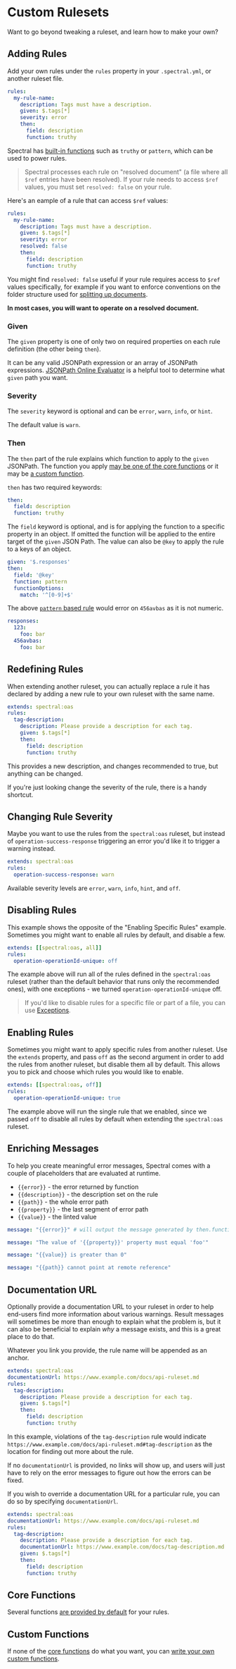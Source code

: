 # Custom Rulesets

Want to go beyond tweaking a ruleset, and learn how to make your own?

## Adding Rules

Add your own rules under the `rules` property in your `.spectral.yml`, or another ruleset file.

```yaml
rules:
  my-rule-name:
    description: Tags must have a description.
    given: $.tags[*]
    severity: error
    then:
      field: description
      function: truthy
```

Spectral has [built-in functions](../reference/functions.md) such as `truthy` or `pattern`, which can be used to power rules.

<!-- theme: info -->
> Spectral processes each rule on "resolved document" (a file where all `$ref` entries have been resolved). If your rule needs to access `$ref` values, you must set `resolved: false` on your rule.

Here's an eample of a rule that can access `$ref` values:

```yaml
rules:
  my-rule-name:
    description: Tags must have a description.
    given: $.tags[*]
    severity: error
    resolved: false
    then:
      field: description
      function: truthy
```

You might find `resolved: false` useful if your rule requires access to `$ref` values specifically, for example if you want to enforce conventions on the folder structure used for [splitting up documents](https://stoplight.io/blog/keeping-openapi-dry-and-portable/).

**In most cases, you will want to operate on a resolved document.**

### Given

The `given` property is one of only two on required properties on each rule definition (the other being `then`).

It can be any valid JSONPath expression or an array of JSONPath expressions.
[JSONPath Online Evaluator](http://jsonpath.com/) is a helpful tool to determine what `given` path you want.

### Severity

The `severity` keyword is optional and can be `error`, `warn`, `info`, or `hint`.

The default value is `warn`.

### Then

The `then` part of the rule explains which function to apply to the `given` JSONPath. The function you apply [may be one of the core functions](../reference/functions.md) or it may be [a custom function](./5-custom-functions.md).

`then` has two required keywords:

```yaml
then:
  field: description
  function: truthy
```

The `field` keyword is optional, and is for applying the function to a specific property in an object. If omitted the function will be applied to the entire target of the `given` JSON Path. The value can also be `@key` to apply the rule to a keys of an object.

```yaml
given: '$.responses'
then:
  field: '@key'
  function: pattern
  functionOptions:
    match: '^[0-9]+$'
```

The above [`pattern` based rule](../reference/functions.md#pattern) would error on `456avbas` as it is not numeric.

```yaml
responses:
  123:
    foo: bar
  456avbas:
    foo: bar
```

## Redefining Rules

When extending another ruleset, you can actually replace a rule it has declared by adding a new rule to your own ruleset with the same name.

```yaml
extends: spectral:oas
rules:
  tag-description:
    description: Please provide a description for each tag.
    given: $.tags[*]
    then:
      field: description
      function: truthy
```

This provides a new description, and changes recommended to true, but anything can be changed.

If you're just looking change the severity of the rule, there is a handy shortcut.

## Changing Rule Severity

Maybe you want to use the rules from the `spectral:oas` ruleset, but instead of `operation-success-response` triggering an error you'd like it to trigger a warning instead.

```yaml
extends: spectral:oas
rules:
  operation-success-response: warn
```

Available severity levels are `error`, `warn`, `info`, `hint`, and `off`.

## Disabling Rules

This example shows the opposite of the "Enabling Specific Rules" example. Sometimes you might want to enable all rules by default, and disable a few.

```yaml
extends: [[spectral:oas, all]]
rules:
  operation-operationId-unique: off
```

The example above will run all of the rules defined in the `spectral:oas` ruleset (rather than the default behavior that runs only the recommended ones), with one exceptions - we turned `operation-operationId-unique` off.

<!-- theme: info -->
> If you'd like to disable rules for a specific file or part of a file, you can use [Exceptions](6-exceptions.md).

## Enabling Rules

Sometimes you might want to apply specific rules from another ruleset. Use the `extends` property, and pass `off` as the second argument in order to add the rules from another ruleset, but disable them all by default. This allows you to pick and choose which rules you would like to enable.

```yaml
extends: [[spectral:oas, off]]
rules:
  operation-operationId-unique: true
```

The example above will run the single rule that we enabled, since we passed `off` to disable all rules by default when extending the `spectral:oas` ruleset.

## Enriching Messages

To help you create meaningful error messages, Spectral comes with a couple of placeholders that are evaluated at runtime.

- `{{error}}` - the error returned by function
- `{{description}}` - the description set on the rule
- `{{path}}` - the whole error path
- `{{property}}` - the last segment of error path
- `{{value}}` - the linted value

```yaml
message: "{{error}}" # will output the message generated by then.function

message: "The value of '{{property}}' property must equal 'foo'"

message: "{{value}} is greater than 0"

message: "{{path}} cannot point at remote reference"
```

## Documentation URL

Optionally provide a documentation URL to your ruleset in order to help end-users find more information about various warnings. Result messages will sometimes be more than enough to explain what the problem is, but it can also be beneficial to explain _why_ a message exists, and this is a great place to do that.

Whatever you link you provide, the rule name will be appended as an anchor.

```yaml
extends: spectral:oas
documentationUrl: https://www.example.com/docs/api-ruleset.md
rules:
  tag-description:
    description: Please provide a description for each tag.
    given: $.tags[*]
    then:
      field: description
      function: truthy
```

In this example, violations of the `tag-description` rule would indicate `https://www.example.com/docs/api-ruleset.md#tag-description` as the location for finding out more about the rule.

If no `documentationUrl` is provided, no links will show up, and users will just have to rely on the error messages to figure out how the errors can be fixed.

If you wish to override a documentation URL for a particular rule, you can do so by specifying `documentationUrl`.

```yaml
extends: spectral:oas
documentationUrl: https://www.example.com/docs/api-ruleset.md
rules:
  tag-description:
    description: Please provide a description for each tag.
    documentationUrl: https://www.example.com/docs/tag-description.md
    given: $.tags[*]
    then:
      field: description
      function: truthy
```

## Core Functions

Several functions [are provided by default](../reference/functions.md) for your rules.

## Custom Functions

If none of the [core functions](../reference/functions.md) do what you want, you can [write your own custom functions](./5-custom-functions.md).
